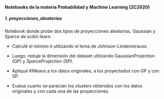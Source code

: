 #### Notebooks de la materia Probabilidad y Machine Learning (2C2020)

##### 1. proyecciones_aleatorias
Notebook donde probe dos tipos de proyecciones aleatorias, Gaussian y Sparce de scikit-learn.
  * Calculé el mínimo k utilizando el lema de Johnson-Lindenstrauss.

  * Luego, reduje la dimensión del dataset utilizando GaussianProjection (GP) y SparceProjection (SP). 
  
  * Apliqué KMeans a los datos originales, a los proyectados con GP y con SP.
  
  * Evalue cuanto se parecian los clusters obtenidos con los datos originales y con cada una de las proyecciones.

